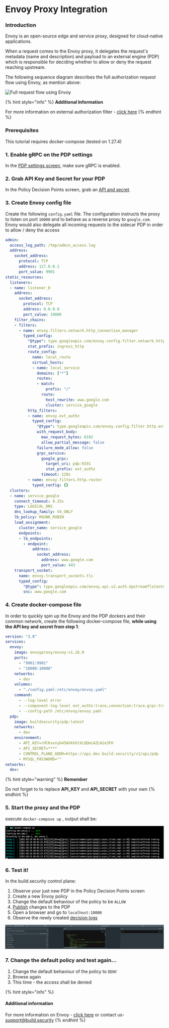 # Envoy Proxy Integration

### Introduction

Envoy is an open-source edge and service proxy, designed for cloud-native applications.

When a request comes to the Envoy proxy, it delegates the request's metadata \(name and description\) and payload to an external engine \(PDP\) which is responsible for deciding whether to allow or deny the request reaching upstream.

The following sequence diagram describes the full authorization request flow using Envoy, as mention above:

![Full request flow using Envoy](https://files.readme.io/e10a137-Enovy_-_PDP_1.png)

{% hint style="info" %}
**Additional Information**

For more information on external authorization filter - [click here](https://www.envoyproxy.io/docs/envoy/latest/intro/arch_overview/security/ext_authz_filter.html?highlight=authorization#)
{% endhint %}

###  Prerequisites

This tutorial requires docker-compose \(tested on 1.27.4\)

### 1. Enable gRPC on the PDP settings

In the [PDP settings screen](../documentation/project-settings/pdp-settings.md#envoy-integration-settings), make sure gRPC is enabled.

### 2. Grab API Key and Secret for your PDP

In the Policy Decision Points screen, grab an [API and secret](../documentation/policy-decision-points-pdp/generating-api-keys-for-a-pdp.md).

### 3. Create Envoy config file

Create the following `config.yaml` file. The configuration instructs the proxy to listen on port `10000` and to behave as a reverse proxy to `google.com`. Envoy would also delegate all incoming requests to the sidecar PDP in order to allow / deny the access

```yaml
admin:
  access_log_path: /tmp/admin_access.log
  address:
    socket_address:
      protocol: TCP
      address: 127.0.0.1
      port_value: 9901
static_resources:
  listeners:
  - name: listener_0
    address:
      socket_address:
        protocol: TCP
        address: 0.0.0.0
        port_value: 10000
    filter_chains:
    - filters:
      - name: envoy.filters.network.http_connection_manager
        typed_config:
          "@type": type.googleapis.com/envoy.config.filter.network.http_connection_manager.v2.HttpConnectionManager
          stat_prefix: ingress_http
          route_config:
            name: local_route
            virtual_hosts:
            - name: local_service
              domains: ["*"]
              routes:
              - match:
                  prefix: "/"
                route:
                  host_rewrite: www.google.com
                  cluster: service_google
          http_filters:
          - name: envoy.ext_authz
            typed_config:
              "@type": type.googleapis.com/envoy.config.filter.http.ext_authz.v2.ExtAuthz
              with_request_body:
                max_request_bytes: 8192
                allow_partial_message: false
              failure_mode_allow: false
              grpc_service:
                google_grpc:
                  target_uri: pdp:9191
                  stat_prefix: ext_authz
                timeout: 120s
          - name: envoy.filters.http.router
            typed_config: {}
  clusters:
  - name: service_google
    connect_timeout: 0.25s
    type: LOGICAL_DNS
    dns_lookup_family: V4_ONLY
    lb_policy: ROUND_ROBIN
    load_assignment:
      cluster_name: service_google
      endpoints:
      - lb_endpoints:
        - endpoint:
            address:
              socket_address:
                address: www.google.com
                port_value: 443
    transport_socket:
      name: envoy.transport_sockets.tls
      typed_config:
        "@type": type.googleapis.com/envoy.api.v2.auth.UpstreamTlsContext
        sni: www.google.com
```

### 4. Create docker-compose file

In order to quickly spin up the Envoy and the PDP dockers and their common network, create the following docker-compose file, **while using the API key and secret from step 1**:

```yaml
version: "3.8"
services:
  envoy:
    image: envoyproxy/envoy:v1.16.0
    ports:
      - "9901:9901"
      - "10000:10000"
    networks:
      - dev
    volumes:
      - "./config.yaml:/etc/envoy/envoy.yaml"
    command:
      - --log-level error
      - --component-log-level ext_authz:trace,connection:trace,grpc:trace
      - --config-path /etc/envoy/envoy.yaml
  pdp:
    image: buildsecurity/pdp:latest
    networks:
      - dev
    environment:
      - API_KEY=rHlKxxnyb45AVkhGtXLQQmiAZLHie3FH
      - API_SECRET=****
      - CONTROL_PLANE_ADDR=https://api.dev.build.security/v1/api/pdp
      - MYSQL_PASSWORD=""
networks:
  dev:

```

{% hint style="warning" %}
**Remember**

Do not forget to to replace **API\_KEY** and **API\_SECRET** with your own
{% endhint %}

### 5. Start the proxy and the PDP

execute `docker-compose up` , output shall be:

![docker-compose for envoy + pdp](../.gitbook/assets/image%20%284%29.png)

### 6. Test it!

In the build.security control plane:

1. Observe your just new PDP in the Policy Decision Points screen
2. Create a new Envoy policy
3. Change the default behaviour of the policy to be `ALLOW`
4. [Publish](../documentation/projects/publish-project-configuration.md) changes to the PDP
5. Open a browser and go to `localhost:10000`
6. Observe the newly created [decision logs](../documentation/decision-logs/)

![Envoy decision logs](../.gitbook/assets/image%20%283%29.png)

### 7. Change the default policy and test again...

1. Change the default behaviour of the policy to `DENY`
2. Browse again
3. This time - the access shall be denied



{% hint style="info" %}
#### Additional information

For more information on Envoy - [click here](https://www.envoyproxy.io/) or contact us-[support@build.security](mailto:support@build.security)
{% endhint %}

